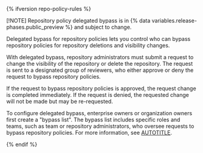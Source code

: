 {% ifversion repo-policy-rules %}

[!NOTE] Repository policy delegated bypass is in {% data variables.release-phases.public_preview %} and subject to change.

Delegated bypass for repository policies lets you control who can bypass repository policies for repository deletions and visibility changes.

With delegated bypass, repository administrators must submit a request to change the visibility of the repository or delete the repository. The request is sent to a designated group of reviewers, who either approve or deny the request to bypass repository policies.

If the request to bypass repository policies is approved, the request change is completed immediately. If the request is denied, the requested change will not be made but may be re-requested.

To configure delegated bypass, enterprise owners or organization owners first create a "bypass list". The bypass list includes specific roles and teams, such as team or repository administrators, who oversee requests to bypass repository policies. For more information, see [AUTOTITLE](/admin/managing-accounts-and-repositories/managing-repositories-in-your-enterprise/governing-how-people-use-repositories-in-your-enterprise).

{% endif %}
